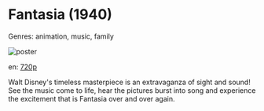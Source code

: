 # Fantasia (1940)

Genres: animation, music, family

![poster](http://image.tmdb.org/t/p/w500/dYZ1r3MJnXVGBBSYKgpd8UWGyFw.jpg)

en:
  [720p](magnet:?xt=urn:btih:3DADBC7B9AF30EA76D1F241BD12D2BA51C1FD881&tr=udp://glotorrents.pw:6969/announce&tr=udp://tracker.opentrackr.org:1337/announce&tr=udp://torrent.gresille.org:80/announce&tr=udp://tracker.openbittorrent.com:80&tr=udp://tracker.coppersurfer.tk:6969&tr=udp://tracker.leechers-paradise.org:6969&tr=udp://p4p.arenabg.ch:1337&tr=udp://tracker.internetwarriors.net:1337)
  


Walt Disney's timeless masterpiece is an extravaganza of sight and sound! See the music come to life, hear the pictures burst into song and experience the excitement that is Fantasia over and over again.